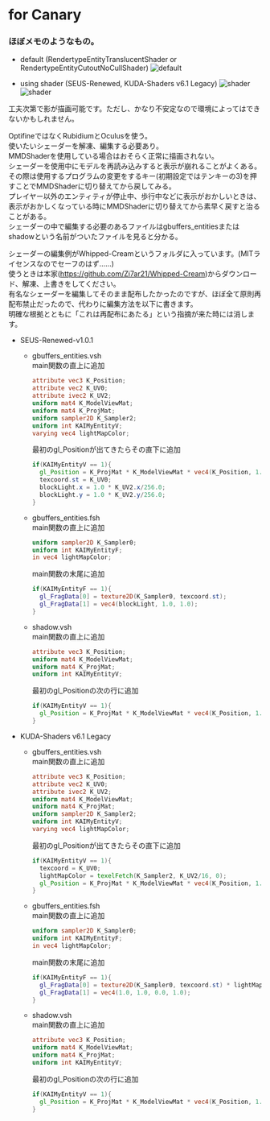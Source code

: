 # for Canary

### ほぼメモのようなもの。

- default (RendertypeEntityTranslucentShader or RendertypeEntityCutoutNoCullShader)
![default](image/default.png)

- using shader (SEUS-Renewed, KUDA-Shaders v6.1 Legacy)
![shader](image/SEUS.png)
![shader](image/KUDA.png)

工夫次第で影が描画可能です。ただし、かなり不安定なので環境によってはできないかもしれません。  

OptifineではなくRubidiumとOculusを使う。  
使いたいシェーダーを解凍、編集する必要あり。  
MMDShaderを使用している場合はおそらく正常に描画されない。  
シェーダーを使用中にモデルを再読み込みすると表示が崩れることがよくある。  
その際は使用するプログラムの変更をするキー(初期設定ではテンキーの3)を押すことでMMDShaderに切り替えてから戻してみる。  
プレイヤー以外のエンティティが停止中、歩行中などに表示がおかしいときは、表示がおかしくなっている時にMMDShaderに切り替えてから素早く戻すと治ることがある。  
シェーダーの中で編集する必要のあるファイルはgbuffers_entitiesまたはshadowという名前がついたファイルを見ると分かる。  

シェーダーの編集例がWhipped-Creamというフォルダに入っています。(MITライセンスなのでセーフのはず……)  
使うときは本家(https://github.com/Zi7ar21/Whipped-Cream)からダウンロード、解凍、上書きをしてください。  
有名なシェーダーを編集してそのまま配布したかったのですが、ほぼ全て原則再配布禁止だったので、代わりに編集方法を以下に書きます。  
明確な根拠とともに「これは再配布にあたる」という指摘が来た時には消します。

- SEUS-Renewed-v1.0.1
  - gbuffers_entities.vsh  
    main関数の直上に追加

      ```glsl
      attribute vec3 K_Position;
      attribute vec2 K_UV0;
      attribute ivec2 K_UV2;
      uniform mat4 K_ModelViewMat;
      uniform mat4 K_ProjMat;
      uniform sampler2D K_Sampler2;
      uniform int KAIMyEntityV;
      varying vec4 lightMapColor;
      ```

    最初のgl_Positionが出てきたらその直下に追加

    ```glsl
    if(KAIMyEntityV == 1){
      gl_Position = K_ProjMat * K_ModelViewMat * vec4(K_Position, 1.0);
      texcoord.st = K_UV0;
      blockLight.x = 1.0 * K_UV2.x/256.0;
      blockLight.y = 1.0 * K_UV2.y/256.0;
    }
    ```

  - gbuffers_entities.fsh  
    main関数の直上に追加

    ```glsl
    uniform sampler2D K_Sampler0;
    uniform int KAIMyEntityF;
    in vec4 lightMapColor;
    ```

    main関数の末尾に追加

    ```glsl
    if(KAIMyEntityF == 1){
      gl_FragData[0] = texture2D(K_Sampler0, texcoord.st);
      gl_FragData[1] = vec4(blockLight, 1.0, 1.0);
    }
    ```

  - shadow.vsh  
    main関数の直上に追加

    ```glsl
    attribute vec3 K_Position;
    uniform mat4 K_ModelViewMat;
    uniform mat4 K_ProjMat;
    uniform int KAIMyEntityV;
    ```

    最初のgl_Positionの次の行に追加

    ```glsl
    if(KAIMyEntityV == 1){
      gl_Position = K_ProjMat * K_ModelViewMat * vec4(K_Position, 1.0);
    }
    ```

- KUDA-Shaders v6.1 Legacy
  - gbuffers_entities.vsh  
    main関数の直上に追加

    ```glsl
    attribute vec3 K_Position;
    attribute vec2 K_UV0;
    attribute ivec2 K_UV2;
    uniform mat4 K_ModelViewMat;
    uniform mat4 K_ProjMat;
    uniform sampler2D K_Sampler2;
    uniform int KAIMyEntityV;
    varying vec4 lightMapColor;
    ```

    最初のgl_Positionが出てきたらその直下に追加

    ```glsl
    if(KAIMyEntityV == 1){
      texcoord = K_UV0;
      lightMapColor = texelFetch(K_Sampler2, K_UV2/16, 0);
      gl_Position = K_ProjMat * K_ModelViewMat * vec4(K_Position, 1.0);
    }
    ```

  - gbuffers_entities.fsh  
    main関数の直上に追加

    ```glsl
    uniform sampler2D K_Sampler0;
    uniform int KAIMyEntityF;
    in vec4 lightMapColor;
    ```

    main関数の末尾に追加

    ```glsl
    if(KAIMyEntityF == 1){
      gl_FragData[0] = texture2D(K_Sampler0, texcoord.st) * lightMapColor;
      gl_FragData[1] = vec4(1.0, 1.0, 0.0, 1.0); 
    }
    ```

  - shadow.vsh  
    main関数の直上に追加

    ```glsl
    attribute vec3 K_Position;
    uniform mat4 K_ModelViewMat;
    uniform mat4 K_ProjMat;
    uniform int KAIMyEntityV;
    ```

    最初のgl_Positionの次の行に追加

    ```glsl
    if(KAIMyEntityV == 1){
      gl_Position = K_ProjMat * K_ModelViewMat * vec4(K_Position, 1.0);
    }
    ```
